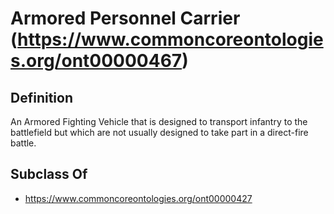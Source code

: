 # Armored Personnel Carrier (https://www.commoncoreontologies.org/ont00000467)

## Definition
An Armored Fighting Vehicle that is designed to transport infantry to the battlefield but which are not usually designed to take part in a direct-fire battle.

## Subclass Of
- https://www.commoncoreontologies.org/ont00000427

